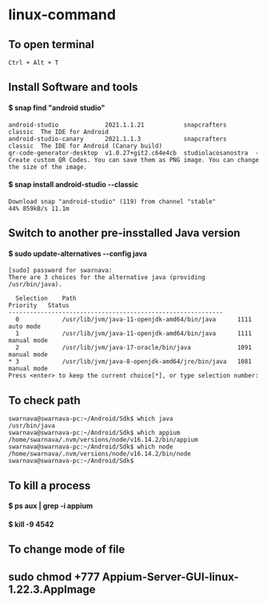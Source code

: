 # linux-command

## To open terminal
```Ctrl + Alt + T```

## Install Software and tools

#### $ snap find "android studio"
```Name                       Version               Publisher           Notes    Summary
android-studio             2021.1.1.21           snapcrafters        classic  The IDE for Android
android-studio-canary      2021.1.1.3            snapcrafters        classic  The IDE for Android (Canary build)
qr-code-generator-desktop  v1.0.27+git2.c64e4cb  studiolacosanostra  -        Create custom QR Codes. You can save them as PNG image. You can change the size of the image.
```

#### $ snap install android-studio --classic
```
Download snap "android-studio" (119) from channel "stable"  
44% 859kB/s 11.1m
```

## Switch to another pre-insstalled Java version

#### $ sudo update-alternatives --config java
```
[sudo] password for swarnava: 
There are 3 choices for the alternative java (providing /usr/bin/java).

  Selection    Path                                            Priority   Status
------------------------------------------------------------
  0            /usr/lib/jvm/java-11-openjdk-amd64/bin/java      1111      auto mode
  1            /usr/lib/jvm/java-11-openjdk-amd64/bin/java      1111      manual mode
  2            /usr/lib/jvm/java-17-oracle/bin/java             1091      manual mode
* 3            /usr/lib/jvm/java-8-openjdk-amd64/jre/bin/java   1081      manual mode
Press <enter> to keep the current choice[*], or type selection number:
```

## To check path
```
swarnava@swarnava-pc:~/Android/Sdk$ which java
/usr/bin/java
swarnava@swarnava-pc:~/Android/Sdk$ which appium
/home/swarnava/.nvm/versions/node/v16.14.2/bin/appium
swarnava@swarnava-pc:~/Android/Sdk$ which node
/home/swarnava/.nvm/versions/node/v16.14.2/bin/node
swarnava@swarnava-pc:~/Android/Sdk$ 
```


## To kill a process
#### $ ps aux | grep -i appium
#### $ kill -9 4542


## To change mode of file
## sudo chmod +777 Appium-Server-GUI-linux-1.22.3.AppImage


